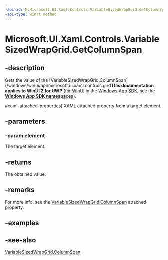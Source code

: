 ```yaml
---
-api-id: M:Microsoft.UI.Xaml.Controls.VariableSizedWrapGrid.GetColumnSpan(Microsoft.UI.Xaml.UIElement)
-api-type: winrt method
---
```


<!-- Method syntax
public int GetColumnSpan(Windows.UI.Xaml.UIElement element)
-->

# Microsoft.UI.Xaml.Controls.VariableSizedWrapGrid.GetColumnSpan

## -description
Gets the value of the [VariableSizedWrapGrid.ColumnSpan](/windows/winui/api/microsoft.ui.xaml.controls.grid**This documentation applies to WinUI 2 for UWP** (for [WinUI](/windows/apps/winui/winui3/) in the [Windows App SDK](/windows/apps/windows-app-sdk/), see the **[Windows App SDK namespaces](/windows/windows-app-sdk/api/winrt/)**).

#xaml-attached-properties) XAML attached property from a target element.

## -parameters
### -param element
The target element.

## -returns
The obtained value.

## -remarks
For more info, see the [VariableSizedWrapGrid.ColumnSpan](/windows/winui/api/microsoft.ui.xaml.controls.grid#xaml-attached-properties) attached property.

## -examples

## -see-also
[VariableSizedWrapGrid.ColumnSpan](/windows/winui/api/microsoft.ui.xaml.controls.grid#xaml-attached-properties)
